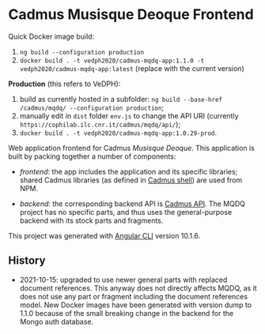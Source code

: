 # Cadmus Musisque Deoque Frontend

Quick Docker image build:

1. `ng build --configuration production`
2. `docker build . -t vedph2020/cadmus-mqdq-app:1.1.0 -t vedph2020/cadmus-mqdq-app:latest` (replace with the current version)

**Production** (this refers to VeDPH):

1. build as currently hosted in a subfolder: `ng build --base-href /cadmus/mqdq/ --configuration production`;
2. manually edit in `dist` folder `env.js` to change the API URI (currently `https://cophilab.ilc.cnr.it/cadmus/mqdq/api/`);
3. `docker build . -t vedph2020/cadmus-mqdq-app:1.0.29-prod`.

Web application frontend for Cadmus _Musisque Deoque_. This application is built by packing together a number of components:

- _frontend_: the app includes the application and its specific libraries; shared Cadmus libraries (as defined in [Cadmus shell](https://github.com/vedph/cadmus_shell)) are used from NPM.

- _backend_: the corresponding backend API is [Cadmus API](https://github.com/vedph/cadmus_api). The MQDQ project has no specific parts, and thus uses the general-purpose backend with its stock parts and fragments.

This project was generated with [Angular CLI](https://github.com/angular/angular-cli) version 10.1.6.

## History

- 2021-10-15: upgraded to use newer general parts with replaced document references. This anyway does not directly affects MQDQ, as it does not use any part or fragment including the document references model. New Docker images have been generated with version dump to 1.1.0 because of the small breaking change in the backend for the Mongo auth database.
